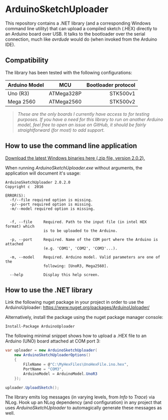 # ArduinoSketchUploader

This repository contains a .NET library (and a corresponding Windows command line utility) that can upload a compiled sketch (.HEX) directly to an Arduino board over USB. It talks to the bootloader over the serial connection, much like *avrdude* would do (when invoked from the Arduino IDE).

## Compatibility ##

The library has been tested with the following configurations:

| Arduino Model | MCU           | Bootloader protocol |
| ------------- |:-------------:| -------------------:|
| Uno (R3)      | ATMega328P    | STK500v1            |
| Mega 2560     | ATMega2560    | STK500v2            |

> *These are the only boards I currently have access to for testing purposes. If you have a need for this library to run on another Arduino model, feel free to open an issue on GitHub, it should be fairly straightforward (for most) to add support.*

## How to use the command line application ##

[Download the latest Windows binaries here (.zip file, version 2.0.2).](https://github.com/christophediericx/ArduinoSketchUploader/releases/download/v2.0.2/ArduinoSketchUploader-2.0.2.zip)

When running *ArduinoSketchUploader.exe* without arguments, the application will document it's usage:

```
ArduinoSketchUploader 2.0.2.0
Copyright c  2016

ERROR(S):
  -f/--file required option is missing.
  -p/--port required option is missing.
  -m/--model required option is missing.


  -f, --file     Required. Path to the input file (in intel HEX format) which
                 is to be uploaded to the Arduino.

  -p, --port     Required. Name of the COM port where the Arduino is attached
                 (e.g. 'COM1', 'COM2', 'COM3'...).

  -m, --model    Required. Arduino model. Valid parameters are one of the
                 following: [UnoR3, Mega2560].

  --help         Display this help screen.
```


## How to use the .NET library ##

Link the following nuget package in your project in order to use the ArduinoUploader: https://www.nuget.org/packages/ArduinoUploader/

Alternatively, install the package using the nuget package manager console:

```
Install-Package ArduinoUploader
```

The following minimal snippet shows how to upload a .HEX file to an Arduino (UNO) board attached at COM port 3:

```csharp
var uploader = new ArduinoSketchUploader(
    new ArduinoSketchUploaderOptions()
    {
        FileName = @"C:\MyHexFiles\UnoHexFile.ino.hex",
        PortName = "COM3",
        ArduinoModel = ArduinoModel.UnoR3
    });

uploader.UploadSketch();
```

The library emits log messages (in varying levels, from *Info* to *Trace*) via NLog. Hook up an NLog dependency (and configuration) in any project that uses *ArduinoSketchUploader* to automagically generate these messages as well.

